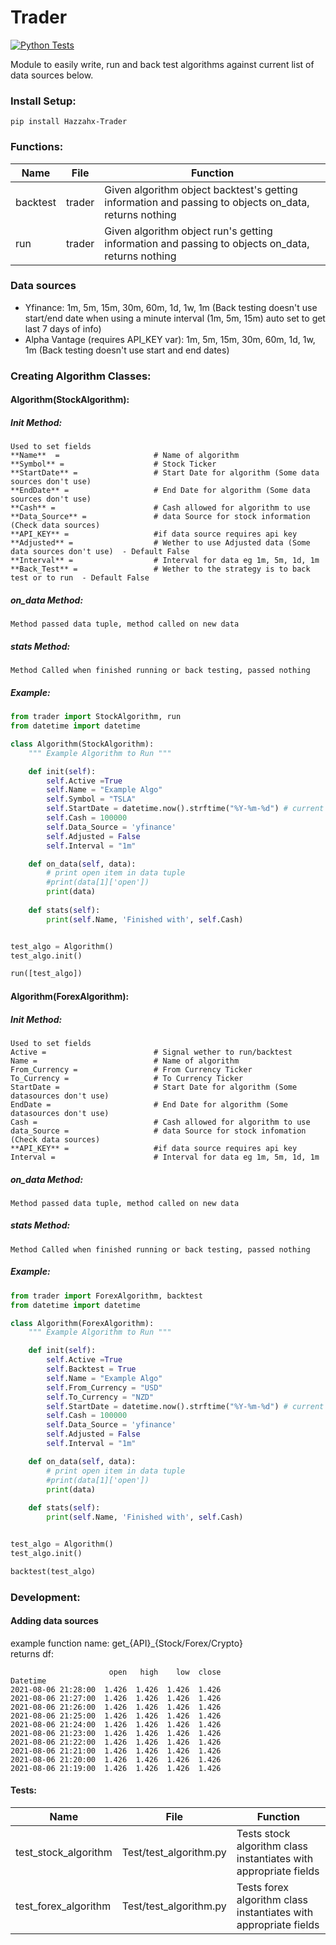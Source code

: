 # Trader
[![Python Tests](https://github.com/HarryLudemann/Stock-Trader-Python/actions/workflows/python-package.yml/badge.svg)](https://github.com/HarryLudemann/Stock-Trader/actions/workflows/python-package.yml)

Module to easily write, run and back test algorithms against current list of data sources below.

### Install Setup:
```
pip install Hazzahx-Trader
```
### Functions:
<table>
    <thead>
        <tr>
            <th>Name</th>
            <th>File</th>
            <th>Function</th>
        </tr>
    </thead>
    <tbody>
        <tr>
            <td>backtest</td>
            <td>trader</td>
            <td>Given algorithm object backtest's getting information and passing to objects on_data, returns nothing</td>
        </tr>
        <tr>
            <td>run</td>
            <td>trader</td>
            <td>Given algorithm object run's getting information and passing to objects on_data, returns nothing</td>
        </tr>
    </tbody>
</table>

### Data sources
* Yfinance: 1m, 5m, 15m, 30m, 60m, 1d, 1w, 1m (Back testing doesn't use start/end date when using a minute interval (1m, 5m, 15m) auto set to get last 7 days of info)
* Alpha Vantage (requires API_KEY var):  1m, 5m, 15m, 30m, 60m, 1d, 1w, 1m (Back testing doesn't use start and end dates)

### Creating Algorithm Classes:
#### Algorithm(StockAlgorithm):
##### Init Method:     
    Used to set fields
    **Name**  =                     # Name of algorithm     
    **Symbol** =                    # Stock Ticker     
    **StartDate** =                 # Start Date for algorithm (Some data sources don't use)     
    **EndDate** =                   # End Date for algorithm (Some data sources don't use)     
    **Cash** =                      # Cash allowed for algorithm to use     
    **Data_Source** =               # data Source for stock information (Check data sources)     
    **API_KEY** =                   #if data source requires api key
    **Adjusted** =                  # Wether to use Adjusted data (Some data sources don't use)  - Default False     
    **Interval** =                  # Interval for data eg 1m, 5m, 1d, 1m     
    **Back_Test** =                 # Wether to the strategy is to back test or to run  - Default False     

##### on_data Method:  
    Method passed data tuple, method called on new data

##### stats Method:  
    Method Called when finished running or back testing, passed nothing

##### Example:
```python
from trader import StockAlgorithm, run
from datetime import datetime

class Algorithm(StockAlgorithm):
    """ Example Algorithm to Run """

    def init(self):
        self.Active =True
        self.Name = "Example Algo"
        self.Symbol = "TSLA"
        self.StartDate = datetime.now().strftime("%Y-%m-%d") # current time
        self.Cash = 100000
        self.Data_Source = 'yfinance'
        self.Adjusted = False
        self.Interval = "1m"

    def on_data(self, data):
        # print open item in data tuple
        #print(data[1]['open'])
        print(data)
        
    def stats(self):
        print(self.Name, 'Finished with', self.Cash)


test_algo = Algorithm()
test_algo.init()

run([test_algo])
```

#### Algorithm(ForexAlgorithm):
##### Init Method:     
    Used to set fields
    Active =                        # Signal wether to run/backtest
    Name =                          # Name of algorithm
    From_Currency =                 # From Currency Ticker
    To_Currency =                   # To Currency Ticker
    StartDate =                     # Start Date for algorithm (Some datasources don't use)
    EndDate =                       # End Date for algorithm (Some datasources don't use)
    Cash =                          # Cash allowed for algorithm to use
    data_Source =                   # data Source for stock infomation (Check data sources)
    **API_KEY** =                   #if data source requires api key
    Interval =                      # Interval for data eg 1m, 5m, 1d, 1m

##### on_data Method:  
    Method passed data tuple, method called on new data

##### stats Method:  
    Method Called when finished running or back testing, passed nothing

##### Example:
```python
from trader import ForexAlgorithm, backtest
from datetime import datetime

class Algorithm(ForexAlgorithm):
    """ Example Algorithm to Run """

    def init(self):
        self.Active =True
        self.Backtest = True
        self.Name = "Example Algo"
        self.From_Currency = "USD"
        self.To_Currency = "NZD"
        self.StartDate = datetime.now().strftime("%Y-%m-%d") # current time
        self.Cash = 100000
        self.Data_Source = 'yfinance'
        self.Adjusted = False
        self.Interval = "1m"

    def on_data(self, data):
        # print open item in data tuple
        #print(data[1]['open'])
        print(data)
        
    def stats(self):
        print(self.Name, 'Finished with', self.Cash)


test_algo = Algorithm()
test_algo.init()

backtest(test_algo)
```

### Development:
#### Adding data sources       
example function name:  get_{API}_{Stock/Forex/Crypto}   
returns df:
```
                      open   high    low  close
Datetime
2021-08-06 21:28:00  1.426  1.426  1.426  1.426
2021-08-06 21:27:00  1.426  1.426  1.426  1.426
2021-08-06 21:26:00  1.426  1.426  1.426  1.426
2021-08-06 21:25:00  1.426  1.426  1.426  1.426
2021-08-06 21:24:00  1.426  1.426  1.426  1.426
2021-08-06 21:23:00  1.426  1.426  1.426  1.426
2021-08-06 21:22:00  1.426  1.426  1.426  1.426
2021-08-06 21:21:00  1.426  1.426  1.426  1.426
2021-08-06 21:20:00  1.426  1.426  1.426  1.426
2021-08-06 21:19:00  1.426  1.426  1.426  1.426
```

#### Tests:
<table>
    <thead>
        <tr>
            <th>Name</th>
            <th>File</th>
            <th>Function</th>
        </tr>
    </thead>
    <tbody>
        <tr>
            <td>test_stock_algorithm</td>
            <td>Test/test_algorithm.py</td>
            <td>Tests stock algorithm class instantiates with appropriate fields</td>
        </tr>
        <tr>
            <td>test_forex_algorithm</td>
            <td>Test/test_algorithm.py</td>
            <td>Tests forex algorithm class instantiates with appropriate fields</td>
        </tr>
    </tbody>
</table>
